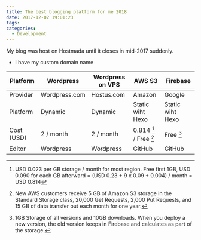 ```yaml
---
title: The best blogging platform for me 2018
date: 2017-12-02 19:01:23
tags:
categories:
  - Development
---
```


My blog was host on Hostmada until it closes in mid-2017 suddenly.

* I have my custom domain name

| Platform   | Wordpress     | Wordpress on VPS | AWS S3                 | Firebase         |
| ---------- | ------------- | ---------------- | ---------------------- | ---------------- |
| Provider   | Wordpress.com | Hostus.com       | Amazon                 | Google           |
| Platform   | Dynamic       | Dynamic          | Static wiht Hexo       | Static wiht Hexo |
| Cost (USD) | 2 / month     | 2 / month        | 0.814 [^1] / Free [^2] | Free [^3]        |
| Editor     | Wordpress     | Wordpress        | GitHub                 | GitHub           |

[^1]: USD 0.023 per GB storage / month for most region. Free first 1GB, USD 0.090 for each GB afterward = (USD 0.23 + 9 x 0.09 + 0.004) / month = USD 0.814
[^2]: New AWS customers receive 5 GB of Amazon S3 storage in the Standard Storage class, 20,000 Get Requests, 2,000 Put Requests, and 15 GB of data transfer out each month for one year.
[^3]: 1GB Storage of all versions and 10GB downloads. When you deploy a new version, the old version keeps in Firebase and calculates as part of the storage.
